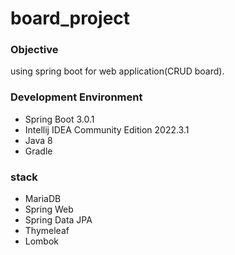 # board_project


### Objective
using spring boot for web application(CRUD board).

### Development Environment
- Spring Boot 3.0.1
- Intellij IDEA Community Edition 2022.3.1
- Java 8
- Gradle

### stack
- MariaDB
- Spring Web
- Spring Data JPA
- Thymeleaf
- Lombok
